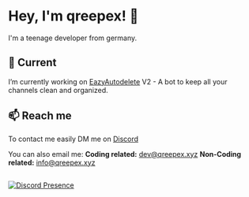 # Hey, I'm qreepex! 👋

I'm a teenage developer from germany.

## 🔭 Current

I’m currently working on [EazyAutodelete](https://i.qreepex.xyz) V2 - A bot to keep all your channels clean and organized.

## 📫 Reach me

To contact me easily DM me on [Discord](https://discord.com/channels/@me/552530299423293441)

You can also email me:
**Coding related:** [dev@qreepex.xyz](mailto://dev@qreepex.xyz)
**Non-Coding related:** [info@qreepex.xyz](mailto://info@qreepex.xyz)

<!--
- 🔭 I’m currently working on ...
- 🌱 I’m currently learning ...
- 👯 I’m looking to collaborate on ...
- 🤔 I’m looking for help with ...
- 💬 Ask me about ...
- 📫 How to reach me: ...
- 😄 Pronouns: ...
- ⚡ Fun fact: ...
-->

## 
[![Discord Presence](https://lanyard-profile-readme.vercel.app/api/552530299423293441)](https://discord.com/users/552530299423293441)
